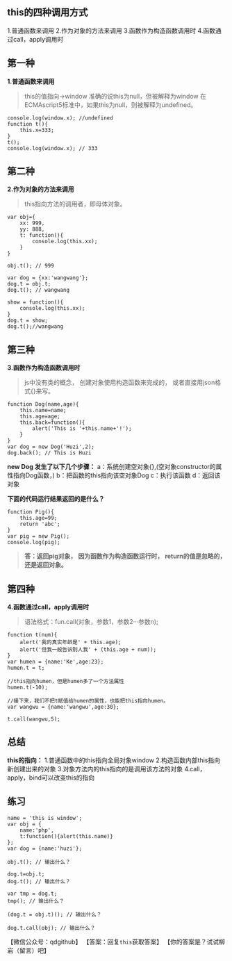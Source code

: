 ## this的四种调用方式
1.普通函数来调用
2.作为对象的方法来调用
3.函数作为构造函数调用时
4.函数通过call，apply调用时

## 第一种
**1.普通函数来调用**
>this的值指向->window
>准确的说this为null，但被解释为window
>在ECMAscript5标准中，如果this为null，则被解释为undefined。

```
console.log(window.x); //undefined
function t(){
	this.x=333;
}
t();
console.log(window.x); // 333
```

## 第二种
**2.作为对象的方法来调用**
> this指向方法的调用者，即母体对象。

```
var obj={
	xx: 999,
	yy: 888,
	t: function(){
		console.log(this.xx);
	}
}

obj.t(); // 999

var dog = {xx:'wangwang'};
dog.t = obj.t;
dog.t(); // wangwang

show = function(){
	console.log(this.xx);
}
dog.t = show;
dog.t();//wangwang
```

## 第三种
**3.函数作为构造函数调用时**
> js中没有类的概念，
> 创建对象使用构造函数来完成的，
> 或者直接用json格式{}来写。

```
function Dog(name,age){
	this.name=name;
	this.age=age;
	this.back=function(){
		alert('This is '+this.name+'!');
	}
}
var dog = new Dog('Huzi',2);
dog.back(); // This is Huzi
```
**new Dog 发生了以下几个步骤：**
a：系统创建空对象{},(空对象constructor的属性指向Dog函数，)
b：把函数的this指向该空对象Dog
c：执行该函数
d：返回该对象

**下面的代码运行结果返回的是什么？**
```
function Pig(){
	this.age=99;
	return 'abc';
}
var pig = new Pig();
console.log(pig);
```
>  **答：返回pig对象，**
>  **因为函数作为构造函数运行时，**
>  **return的值是忽略的，还是返回对象。**

## 第四种
**4.函数通过call，apply调用时**
> 语法格式：fun.call(对象，参数1，参数2···参数n);

```
function t(num){
	alert('我的真实年龄是' + this.age);
	alert('但我一般告诉别人我' + (this.age + num));
}
var humen = {name:'Ke',age:23};
humen.t = t;

//this指向humen，但是humen多了一个方法属性
humen.t(-10);

//接下来，我们不把t赋值给humen的属性，也能把this指向humen。
var wangwu = {name:'wangwu',age:30};

t.call(wangwu,5);
```

## 总结
**this的指向：**
1.普通函数中的this指向全局对象window
2.构造函数内部this指向新创建出来的对象
3.对象方法内的this指向的是调用该方法的对象
4.call，apply，bind可以改变this的指向

## 练习
```
name = 'this is window';
var obj = {
	name:'php',
	t:function(){alert(this.name)}
};
var dog = {name:'huzi'};

obj.t(); // 输出什么？

dog.t=obj.t;
dog.t(); // 输出什么？

var tmp = dog.t;
tmp(); // 输出什么？

(dog.t = obj.t)(); // 输出什么？

dog.t.call(obj); // 输出什么？
```

【微信公众号：qdgithub】
【答案：回复`this`获取答案】
【你的答案是？试试柳岩（留言）吧】
